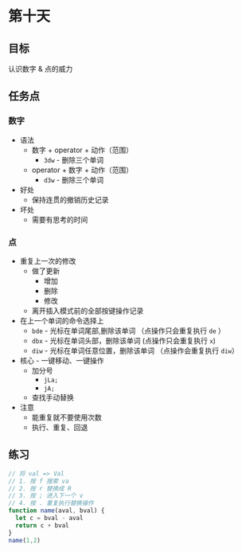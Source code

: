 # 第十天

## 目标

认识数字 & 点的威力

## 任务点

### 数字

- 语法
  - 数字 + operator + 动作（范围）
    - `3dw` - 删除三个单词
  - operator + 数字 + 动作（范围）
    - `d3w` - 删除三个单词
- 好处
  - 保持连贯的撤销历史记录
- 坏处
  - 需要有思考的时间

### 点

- 重复上一次的修改
  - 做了更新
    - 增加
    - 删除
    - 修改
  - 离开插入模式前的全部按键操作记录
- 在上一个单词的命令选择上
  - `bde` - 光标在单词尾部,删除该单词 （点操作只会重复执行 `de` ）
  - `dbx` - 光标在单词头部，删除该单词  (点操作只会重复执行 `x`)
  - `diw` - 光标在单词任意位置，删除该单词 （点操作会重复执行 `diw`）
- 核心 - 一键移动、一键操作
  - 加分号
    - `jLa;`
    - `jA;`
  - 查找手动替换
- 注意
  - 能重复就不要使用次数
  - 执行、重复、回退

## 练习

```js
// 将 val => Val
// 1. 按 f 搜索 va
// 2. 按 r 替换成 R
// 3. 按 ; 进入下一个 v
// 4. 按 . 重复执行替换操作
function name(aval, bval) {
  let c = bval - aval
  return c + bval
}
name(1,2)
```
